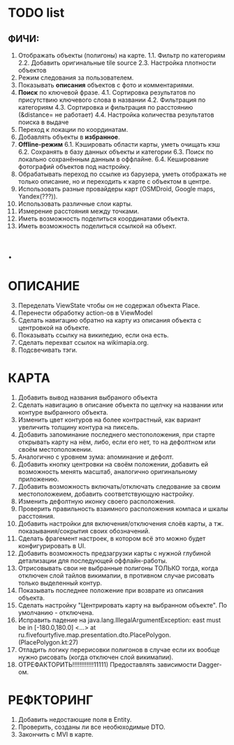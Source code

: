 TODO list
=========================================

ФИЧИ:
---------------------
1. Отображать объекты (полигоны) на карте.
   1.1. Фильтр по категориям
   2.2. Добавить оригинальные tile source 
   2.3. Настройка плотности объектов
2. Режим следования за пользователем.
3. Показывать **описания** объектов с фото и комментариями.
4. **Поиск** по ключевой фразе.
   4.1. Сортировка результатов по присутствию ключевого слова в названии
   4.2. Фильтрация по категориям
   4.3. Сортировка и фильтрация по расстоянию (&distance= не работает)
   4.4. Настройка количества результатов поиска в выдаче
5. Переход к локации по координатам.
6. Добавлять объекты в **избранное**.
7. **Offline-режим**
   6.1. Кэшировать области карты, уметь очищать кэш
   6.2. Сохранять в базу данных объекты и категории
   6.3. Поиск по локально сохранённым данным в оффлайне.
   6.4. Кеширование фотографий объектов под настройку.
8. Обрабатывать переход по ссылке из барузера, уметь отображать не только описание, но и переходить к карте с объектом в центре.
9. Использовать разные провайдеры карт (OSMDroid, Google maps, Yandex(???)).
10. Использовать различные слои карты.
11. Измерение расстояния между точками.
12. Иметь возможность поделиться координатами объекта.
13. Иметь возможность поделиться ссылкой на объект.

.
=========================================

ОПИСАНИЕ
========================================

3.  Переделать ViewState чтобы он не содержал объекта Place.
6.  Перенести обработку action-ов в ViewModel
7.  Сделать навигацию обратно на карту из описания объекта с центровкой на объекте.
8.  Показывать ссылку на википедию, если она есть.
9.  Сделать перехват ссылок на wikimapia.org.
10. Подсвечивать тэги. 

КАРТА
========================================
1.  Добавить вывод названия выбраного объекта
2.  Сделать навигацию в описание объекта по щелчку на названии или контуре выбранного объекта.
3.  Изменить цвет контуров на более контрастный, как вариант увеличить толщину контура на пиксель.
4.  Добавить запоминание последнего местоположения, при старте открывать карту на нём, либо, если его нет, то на дефолтном или своём местоположении.
5.  Аналогично с уровнем зума: апоминание и дефолт.
6.  Добавить кнопку центровки на своём положении, добавить ей возможность менять масштаб, аналогично оригинальному приложению.
7.  Добавить возможность включать/отключать следование за своим местоположеием, добавить соответствующую настройку.
8.  Изменить дефолтную иконку своего расположения.
9.  Проверить правильность взаимного расположения компаса и шкалы расстояния.
10. Добавить настройки для включения/отключения слоёв карты, а тж. показывания/сокрытия своих обозначений.
11. Сделать фрагемент настроек, в котором всё это можно будет конфигурировать в UI.
12. Добавить возможность предзагрузки карты с нужной глубиной детализации для последующей оффлайн-работы.
13. Отрисовывать свои не выбранные полигоны ТОЛЬКО тогда, когда отключен слой тайлов викимапии, в противном случае рисовать только выделенный контур.
14. Показывать последнее положение при возврате из описания объекта.
15. Сделать настройку "Центрировать карту на выбранном объекте". По умолчанию - отключена.
16. Исправить падение на java.lang.IllegalArgumentException: east must be in [-180.0,180.0] <...>  at ru.fivefourtyfive.map.presentation.dto.PlacePolygon.<init>(PlacePolygon.kt:27)
17. Отладить логику перерисовки полигонов в случае если их вообще нужно рисовать (когда отключен слой викимапии). 
18. ОТРЕФАКТОРИТЬ!!!!!!!!!!!!11111) Предоставлять зависимости Dagger-ом.

РЕФКТОРИНГ
========================================
1. Добавить недостающие поля в Entity.
2. Проверить, созданы ли все необюходимые DTO.
3. Закончить с MVI в карте.